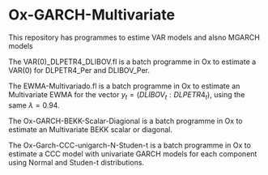 # Ox-GARCH-Multivariate

This repository has programmes to estime VAR models and alsno MGARCH models

The VAR(0)_DLPETR4_DLIBOV.fl is a batch programme in Ox to estimate a VAR(0)
for DLPETR4_Per and DLIBOV_Per.

The EWMA-Multivariado.fl is a batch programme in Ox to estimate an Multivariate EWMA 
for the vector $y_{t}=(DLIBOV_{t} : DLPETR4_{t})$, using the same $\lambda = 0.94$.

The Ox-GARCH-BEKK-Scalar-Diagional is a batch programme in Ox to estimate an Multivariate
BEKK scalar or diagonal. 

The Ox-Garch-CCC-unigarch-N-Studen-t is a batch programme in Ox to estimate a CCC model 
with univariate GARCH models for each component using Normal and Studen-t distributions.
